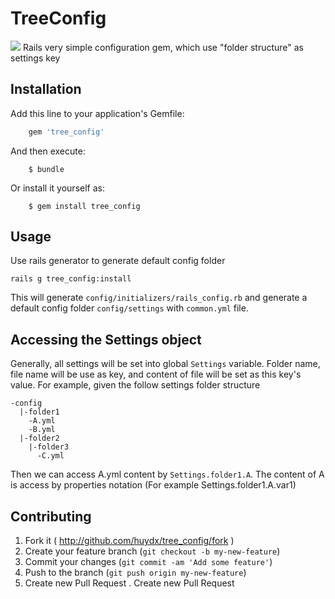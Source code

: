 # TreeConfig
![](https://travis-ci.org/huydx/tree_config.svg)
Rails very simple configuration gem, which use "folder structure" as settings key

## Installation

Add this line to your application's Gemfile:

```ruby
    gem 'tree_config'
```

And then execute:

```
    $ bundle
```

Or install it yourself as:

```
    $ gem install tree_config
```

## Usage
Use rails generator to generate default config folder
```
rails g tree_config:install 
```

This will generate `config/initializers/rails_config.rb` and generate a default config folder `config/settings` with `common.yml` file.

## Accessing the Settings object
Generally, all settings will be set into global `Settings` variable.
Folder name, file name will be use as key, and content of file will be set as this key's value. For example, given the follow settings folder structure

```
-config
  |-folder1
    -A.yml
    -B.yml
  |-folder2
    |-folder3
      -C.yml
```

Then we can access A.yml content by `Settings.folder1.A`.
The content of A is access by properties notation (For example Settings.folder1.A.var1)

## Contributing

1. Fork it ( http://github.com/huydx/tree_config/fork )
2. Create your feature branch (`git checkout -b my-new-feature`)
3. Commit your changes (`git commit -am 'Add some feature'`)
4. Push to the branch (`git push origin my-new-feature`)
5. Create new Pull Request
. Create new Pull Request
